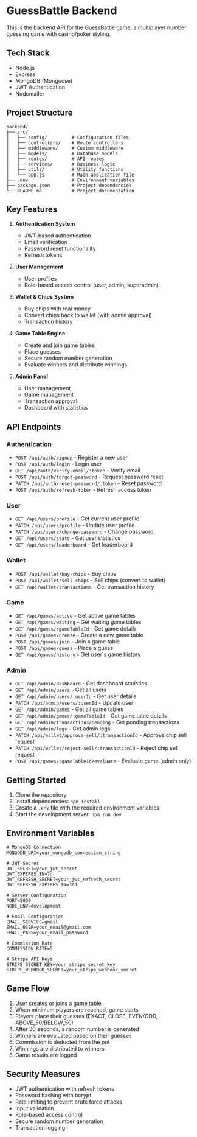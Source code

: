 # GuessBattle Backend

This is the backend API for the GuessBattle game, a multiplayer number guessing game with casino/poker styling.

## Tech Stack

- Node.js
- Express
- MongoDB (Mongoose)
- JWT Authentication
- Nodemailer

## Project Structure

```
backend/
├── src/
│   ├── config/         # Configuration files
│   ├── controllers/    # Route controllers
│   ├── middleware/     # Custom middleware
│   ├── models/         # Database models
│   ├── routes/         # API routes
│   ├── services/       # Business logic
│   ├── utils/          # Utility functions
│   └── app.js          # Main application file
├── .env                # Environment variables
├── package.json        # Project dependencies
└── README.md           # Project documentation
```

## Key Features

1. **Authentication System**
   - JWT-based authentication
   - Email verification
   - Password reset functionality
   - Refresh tokens

2. **User Management**
   - User profiles
   - Role-based access control (user, admin, superadmin)

3. **Wallet & Chips System**
   - Buy chips with real money
   - Convert chips back to wallet (with admin approval)
   - Transaction history

4. **Game Table Engine**
   - Create and join game tables
   - Place guesses
   - Secure random number generation
   - Evaluate winners and distribute winnings

5. **Admin Panel**
   - User management
   - Game management
   - Transaction approval
   - Dashboard with statistics

## API Endpoints

### Authentication

- `POST /api/auth/signup` - Register a new user
- `POST /api/auth/login` - Login user
- `GET /api/auth/verify-email/:token` - Verify email
- `POST /api/auth/forgot-password` - Request password reset
- `PATCH /api/auth/reset-password/:token` - Reset password
- `POST /api/auth/refresh-token` - Refresh access token

### User

- `GET /api/users/profile` - Get current user profile
- `PATCH /api/users/profile` - Update user profile
- `PATCH /api/users/change-password` - Change password
- `GET /api/users/stats` - Get user statistics
- `GET /api/users/leaderboard` - Get leaderboard

### Wallet

- `POST /api/wallet/buy-chips` - Buy chips
- `POST /api/wallet/sell-chips` - Sell chips (convert to wallet)
- `GET /api/wallet/transactions` - Get transaction history

### Game

- `GET /api/games/active` - Get active game tables
- `GET /api/games/waiting` - Get waiting game tables
- `GET /api/games/:gameTableId` - Get game details
- `POST /api/games/create` - Create a new game table
- `POST /api/games/join` - Join a game table
- `POST /api/games/guess` - Place a guess
- `GET /api/games/history` - Get user's game history

### Admin

- `GET /api/admin/dashboard` - Get dashboard statistics
- `GET /api/admin/users` - Get all users
- `GET /api/admin/users/:userId` - Get user details
- `PATCH /api/admin/users/:userId` - Update user
- `GET /api/admin/games` - Get all game tables
- `GET /api/admin/games/:gameTableId` - Get game table details
- `GET /api/admin/transactions/pending` - Get pending transactions
- `GET /api/admin/logs` - Get admin logs
- `PATCH /api/wallet/approve-sell/:transactionId` - Approve chip sell request
- `PATCH /api/wallet/reject-sell/:transactionId` - Reject chip sell request
- `POST /api/games/:gameTableId/evaluate` - Evaluate game (admin only)

## Getting Started

1. Clone the repository
2. Install dependencies: `npm install`
3. Create a `.env` file with the required environment variables
4. Start the development server: `npm run dev`

## Environment Variables

```
# MongoDB Connection
MONGODB_URI=your_mongodb_connection_string

# JWT Secret
JWT_SECRET=your_jwt_secret
JWT_EXPIRES_IN=7d
JWT_REFRESH_SECRET=your_jwt_refresh_secret
JWT_REFRESH_EXPIRES_IN=30d

# Server Configuration
PORT=5000
NODE_ENV=development

# Email Configuration
EMAIL_SERVICE=gmail
EMAIL_USER=your_email@gmail.com
EMAIL_PASS=your_email_password

# Commission Rate
COMMISSION_RATE=5

# Stripe API Keys
STRIPE_SECRET_KEY=your_stripe_secret_key
STRIPE_WEBHOOK_SECRET=your_stripe_webhook_secret
```

## Game Flow

1. User creates or joins a game table
2. When minimum players are reached, game starts
3. Players place their guesses (EXACT, CLOSE, EVEN/ODD, ABOVE_50/BELOW_50)
4. After 30 seconds, a random number is generated
5. Winners are evaluated based on their guesses
6. Commission is deducted from the pot
7. Winnings are distributed to winners
8. Game results are logged

## Security Measures

- JWT authentication with refresh tokens
- Password hashing with bcrypt
- Rate limiting to prevent brute force attacks
- Input validation
- Role-based access control
- Secure random number generation
- Transaction logging
